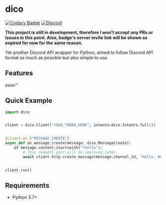 # dico
[![Codacy Badge](https://app.codacy.com/project/badge/Grade/0eff61ab0fd741ff8e13a086699d6672)](https://www.codacy.com/gh/eunwoo1104/dico/dashboard?utm_source=github.com&amp;utm_medium=referral&amp;utm_content=eunwoo1104/dico&amp;utm_campaign=Badge_Grade)
[![Discord](https://img.shields.io/discord/832488748843401217)](https://discord.gg/RVGkZea7VX)

**This project is still in development, therefore I won't accept any PRs or Issues in this point. Also, badge's server invite link will be shown as expired for now for the same reason.**

Yet another Discord API wrapper for Python, aimed to follow Discord API format as much as possible but also simple to use.

## Features
soon™

## Quick Example
```py
import dico


client = dico.Client("YOUR_TOKEN_HERE", intents=dico.Intents.full())


@client.on_("MESSAGE_CREATE")
async def on_message_create(message: dico.MessageCreate):
    if message.content.startswith("!hello"):
        # This request part will be improved later.
        await client.http.create_message(message.channel_id, "Hello, World!", *[None for x in range(5)])


client.run()
```

## Requirements
- Python 3.7+
